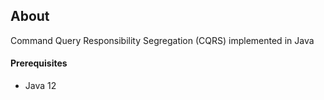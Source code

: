 ## About
Command Query Responsibility Segregation (CQRS) implemented in Java

#### Prerequisites
* Java 12
